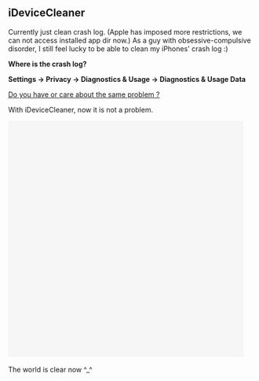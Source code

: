 
## iDeviceCleaner ##

Currently just clean crash log. (Apple has imposed more restrictions, we can not access installed app dir now.)
As a guy with obsessive-compulsive disorder, I still feel lucky to be able to clean my iPhones' crash log :)

**Where is the crash log?**

**Settings -> Privacy -> Diagnostics & Usage -> Diagnostics & Usage Data**

[Do you have or care about the same problem ?](https://v2ex.com/t/188500)

With iDeviceCleaner, now it is not a problem.

![screenshot](screenshot/screenshot.gif)

The world is clear now ^_^
